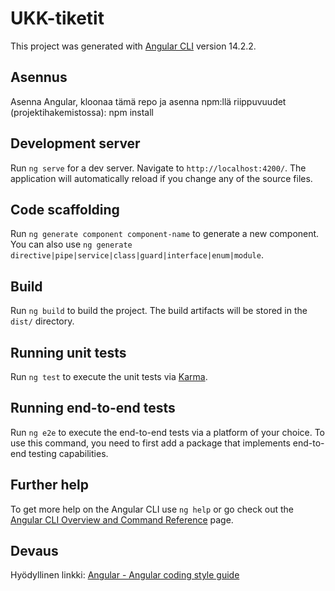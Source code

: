 # UKK-tiketit

This project was generated with [Angular CLI](https://github.com/angular/angular-cli) version 14.2.2.

## Asennus

Asenna Angular, kloonaa tämä repo ja asenna npm:llä riippuvuudet (projektihakemistossa): npm install

## Development server

Run `ng serve` for a dev server. Navigate to `http://localhost:4200/`. The application will automatically reload if you change any of the source files.

## Code scaffolding

Run `ng generate component component-name` to generate a new component. You can also use `ng generate directive|pipe|service|class|guard|interface|enum|module`.

## Build

Run `ng build` to build the project. The build artifacts will be stored in the `dist/` directory.

## Running unit tests

Run `ng test` to execute the unit tests via [Karma](https://karma-runner.github.io).

## Running end-to-end tests

Run `ng e2e` to execute the end-to-end tests via a platform of your choice. To use this command, you need to first add a package that implements end-to-end testing capabilities.

## Further help

To get more help on the Angular CLI use `ng help` or go check out the [Angular CLI Overview and Command Reference](https://angular.io/cli) page.

## Devaus

Hyödyllinen linkki: [Angular - Angular coding style
guide](https://angular.io/guide/styleguide#overall-structural-guidelines)
